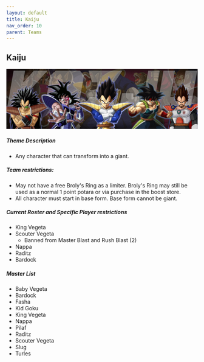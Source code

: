 ```yaml
---
layout: default
title: Kaiju
nav_order: 10
parent: Teams
---
```

## Kaiju
 ![](../images/kaiju.jpg)

##### Theme Description
- Any character that can transform into a giant.

##### Team restrictions:
  - May not have a free Broly's Ring as a limiter. Broly's Ring may still be used as a normal 1 point potara or via purchase in the boost store.
  - All character must start in base form. Base form cannot be giant.

##### Current Roster and Specific Player restrictions

- King Vegeta
- Scouter Vegeta
  - Banned from Master Blast and Rush Blast (2)
- Nappa
- Raditz
- Bardock

##### Master List
- Baby Vegeta 
- Bardock
- Fasha
- Kid Goku
- King Vegeta
- Nappa
- Pilaf
- Raditz
- Scouter Vegeta
- Slug
- Turles
